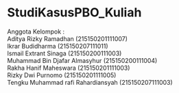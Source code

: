 # StudiKasusPBO_Kuliah

Anggota Kelompok : <br>
Aditya Rizky Ramadhan 			(215150201111007)<br>
Ikrar Budidharma 				(215150207111011)<br>
Ismail Extrant Sinaga 				(215150200111003)<br>
Muhammad Bin Djafar Almasyhur		(215150200111004)<br>
Rakha Hanif Maheswara			(215150201111003)<br>
Rizky Dwi Purnomo 				(215150201111005)<br>
Tengku Muhammad rafi Rahardiansyah 		(215150207111003)<br>
